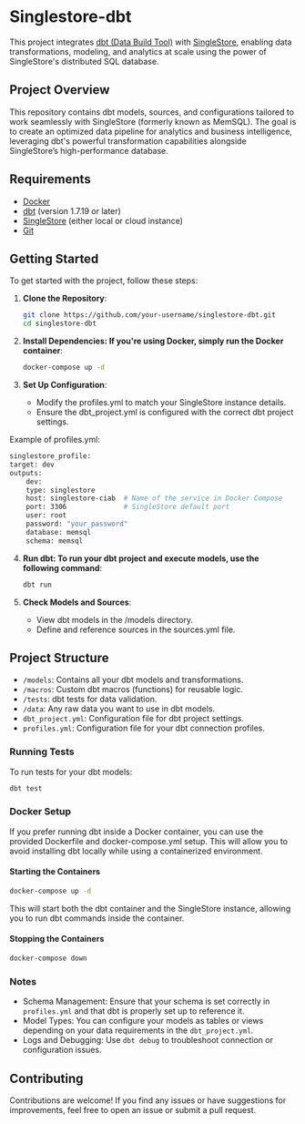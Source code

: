 # Singlestore-dbt

This project integrates [dbt (Data Build Tool)](https://www.getdbt.com/) with [SingleStore](https://www.singlestore.com/), enabling data transformations, modeling, and analytics at scale using the power of SingleStore's distributed SQL database.

## Project Overview

This repository contains dbt models, sources, and configurations tailored to work seamlessly with SingleStore (formerly known as MemSQL). The goal is to create an optimized data pipeline for analytics and business intelligence, leveraging dbt's powerful transformation capabilities alongside SingleStore’s high-performance database.

## Requirements

- [Docker](https://www.docker.com/)
- [dbt](https://www.getdbt.com/docs/installation/) (version 1.7.19 or later)
- [SingleStore](https://www.singlestore.com/) (either local or cloud instance)
- [Git](https://git-scm.com/)

## Getting Started

To get started with the project, follow these steps:

1. **Clone the Repository**:
   ```bash
   git clone https://github.com/your-username/singlestore-dbt.git
   cd singlestore-dbt
   ```

2. **Install Dependencies: If you're using Docker, simply run the Docker container**:
   ```bash
   docker-compose up -d
   ```

3. **Set Up Configuration**:
    - Modify the profiles.yml to match your SingleStore instance details.
    - Ensure the dbt_project.yml is configured with the correct dbt project settings.

Example of profiles.yml:
```bash
singlestore_profile:
target: dev
outputs:
    dev:
    type: singlestore
    host: singlestore-ciab  # Name of the service in Docker Compose
    port: 3306              # SingleStore default port
    user: root
    password: "your_password"
    database: memsql
    schema: memsql
```

4. **Run dbt: To run your dbt project and execute models, use the following command**:
    ```bash
    dbt run
    ```

3. **Check Models and Sources**:
    - View dbt models in the /models directory.
    - Define and reference sources in the sources.yml file.

## Project Structure
- `/models`: Contains all your dbt models and transformations.
- `/macros`: Custom dbt macros (functions) for reusable logic.
- `/tests`: dbt tests for data validation.
- `/data`: Any raw data you want to use in dbt models.
- `dbt_project.yml`: Configuration file for dbt project settings.
- `profiles.yml`: Configuration file for your dbt connection profiles.

### Running Tests
To run tests for your dbt models:
```bash
dbt test
```

### Docker Setup
If you prefer running dbt inside a Docker container, you can use the provided Dockerfile and docker-compose.yml setup. This will allow you to avoid installing dbt locally while using a containerized environment.

#### Starting the Containers
```bash
docker-compose up -d
```

This will start both the dbt container and the SingleStore instance, allowing you to run dbt commands inside the container.

#### Stopping the Containers
```bash
docker-compose down
```

### Notes
- Schema Management: Ensure that your schema is set correctly in `profiles.yml` and that dbt is properly set up to reference it.
- Model Types: You can configure your models as tables or views depending on your data requirements in the `dbt_project.yml`.
- Logs and Debugging: Use `dbt debug` to troubleshoot connection or configuration issues.

## Contributing

Contributions are welcome! If you find any issues or have suggestions for improvements, feel free to open an issue or submit a pull request.